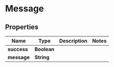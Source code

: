 

# Message

## Properties

Name | Type | Description | Notes
------------ | ------------- | ------------- | -------------
**success** | **Boolean** |  | 
**message** | **String** |  | 



